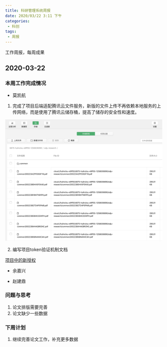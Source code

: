 ```yaml
---
title: 科研管理系统周报
date: 2020/03/22 3:11 下午
categories: 
 - 科创
tags: 
 - 周报
---
```

工作周报，每周成果
<!-- more -->

## 2020-03-22

### 本周工作完成情况

- 莫凯航

1. 完成了项目后端适配腾讯云文件服务，新版的文件上传不再依赖本地服务的上传网络，而是使用了腾讯云储存桶，提高了储存的安全性和速度。

![week](/week-1-0.png)

2. 编写项目token验证机制文档

[项目中的新授权](/guide/code-style/authorize.md)

- 余嘉兴

- 赵建鼎



### 问题与思考

1. 论文排版需要完善
2. 论文缺少一些数据

### 下周计划

1. 继续完善论文工作，补充更多数据






